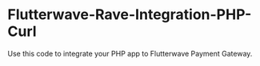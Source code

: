 # Flutterwave-Rave-Integration-PHP-Curl
Use this code to integrate your PHP app to Flutterwave Payment Gateway.

